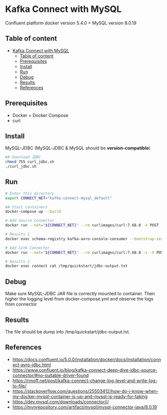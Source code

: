 # Kafka Connect with MySQL

Confluent platform docker version 5.4.0 + MySQL version 8.0.19

## Table of content

- [Kafka Connect with MySQL](#kafka-connect-with-mysql)
  - [Table of content](#table-of-content)
  - [Prerequisites](#prerequisites)
  - [Install](#install)
  - [Run](#run)
  - [Debug](#debug)
  - [Results](#results)
  - [References](#references)

## Prerequisites

- Docker + Docker Compose
- curl

## Install

MySQL-JDBC (MySQL-JDBC & MySQL should be **version-compatible**)

```bash
## Download JDBC
chmod 755 curl_jdbc.sh
./curl_jdbc.sh
```

## Run

```bash
# Enter this directory
export CONNECT_NET="kafka-connect-mysql_default"

## Start containers
docker-compose up --build

# Add Source Connector
docker run --net="${CONNECT_NET}" --rm curlimages/curl:7.68.0 -X POST -s -H "Content-Type: application/json" --data '{ "name": "quickstart-jdbc-source", "config": { "connector.class": "io.confluent.connect.jdbc.JdbcSourceConnector", "tasks.max": 1, "connection.url": "jdbc:mysql://quickstart-mysql:3306/connect_test?user=root&password=confluent", "mode": "incrementing", "incrementing.column.name": "id", "timestamp.column.name": "modified", "topic.prefix": "quickstart-jdbc-", "poll.interval.ms": 1000 } }' http://connect:8083/connectors

# Results 1
docker exec schema-registry kafka-avro-console-consumer --bootstrap-server broker:29092 --topic quickstart-jdbc-test --from-beginning --property print.key=true --max-messages 10 | grep -e "^null"

# Add Sink Connector
docker run --net="${CONNECT_NET}" --rm curlimages/curl:7.68.0 -s -X POST -H "Content-Type: application/json" --data '{"name": "quickstart-avro-file-sink", "config": {"connector.class":"org.apache.kafka.connect.file.FileStreamSinkConnector", "tasks.max":"1", "topics":"quickstart-jdbc-test", "file": "/tmp/quickstart/jdbc-output.txt"}}' http://connect:8083/connectors

# Results 2
docker exec connect cat /tmp/quickstart/jdbc-output.txt
```

## Debug

Make sure MySQL-JDBC JAR file is correctly mounted to container. Then higher the logging level from docker-compose.yml and observe the logs from connector

## Results

The file should be dump into /tmp/quickstart/jdbc-output.txt.

## References

- <https://docs.confluent.io/5.0.0/installation/docker/docs/installation/connect-avro-jdbc.html>
- <https://www.confluent.io/blog/kafka-connect-deep-dive-jdbc-source-connector/#no-suitable-driver-found>
- <https://rmoff.net/post/kafka-connect-change-log-level-and-write-log-to-file/>
- <https://stackoverflow.com/questions/25503412/how-do-i-know-when-my-docker-mysql-container-is-up-and-mysql-is-ready-for-taking>
- <https://dev.mysql.com/downloads/connector/j/>
- <https://mvnrepository.com/artifact/mysql/mysql-connector-java/8.0.19>
